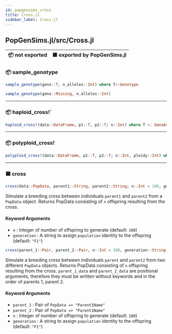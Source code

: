 ```yaml
---
id: popgensims_cross
title: Cross.jl
sidebar_label: Cross.jl
---
```

## PopGenSims.jl/src/Cross.jl
| 📦  not exported | 🟪  exported by PopGenSims.jl |
|:---:|:---:|

### 📦 sample_genotype
```julia
sample_genotype(geno::T, n_alleles::Int) where T<:Genotype
```
```julia
sample_genotype(geno::Missing, n_alleles::Int)
```
----

### 📦 haploid_cross!`
```julia
haploid_cross!(data::DataFrame, p1::T, p2::T; n::Int) where T <: GenoArray
```

----

### 📦 polyploid_cross!
```julia
polyploid_cross!(data::DataFrame, p1::T, p2::T; n::Int, ploidy::Int) where T <: GenoArray
 ```

----
    
### 🟪 cross
```julia
cross(data::PopData, parent1::String, parent2::String; n::Int = 100, generation::String = "F1")
```
Simulate a breeding cross between individuals `parent1` and `parent2` from a `PopData` object.
Returns PopData consisting of `n` offspring resulting from the cross.
#### Keyword Arguments
- `n` : Integer of number of offspring to generate (default: `100`)
- `generation` : A string to assign `population` identity to the offspring (default: `"F1"`)

```julia
cross(parent_1::Pair, parent_2::Pair, n::Int = 100, generation::String = "F1")
```
Simulate a breeding cross between individuals `parent` and `parent2` from two different `PopData` objects.
Returns PopData consisting of `n` offspring resulting from the cross. `parent_1_data` and `parent_2_data` 
are positional arguments, therefore they must be written without keywords and in the order of parents 1, parent 2. 
#### Keyword Arguments
- `parent_1` : Pair of `PopData => "Parent1Name"`
- `parent_2` : Pair of `PopData => "Parent1Name"`
- `n` : Integer of number of offspring to generate (default: `100`)
- `generation` : A string to assign `population` identity to the offspring (default: `"F1"`)
